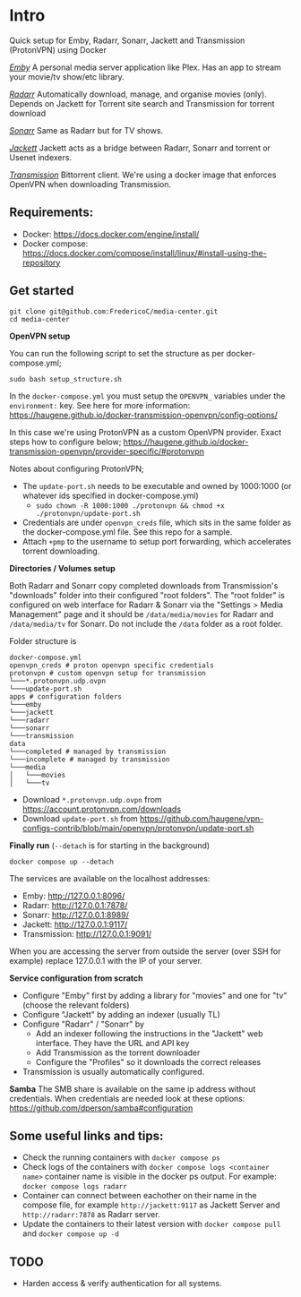 # Intro
Quick setup for Emby, Radarr, Sonarr, Jackett and Transmission (ProtonVPN) using Docker

*[Emby](https://hub.docker.com/r/emby/embyserver_arm64v8)*
A personal media server application like Plex. Has an app to stream your movie/tv show/etc library.

*[Radarr](https://github.com/linuxserver/docker-radarr)*
Automatically download, manage, and organise movies (only). Depends on Jackett for Torrent site search and Transmission for torrent download

*[Sonarr](https://github.com/linuxserver/docker-sonarr)*
Same as Radarr but for TV shows.

*[Jackett](https://github.com/linuxserver/docker-jackett)*
Jackett acts as a bridge between Radarr, Sonarr and torrent or Usenet indexers.

*[Transmission](https://github.com/haugene/docker-transmission-openvpn)* 
Bittorrent client. We're using a docker image that enforces OpenVPN when downloading Transmission.

## Requirements:

* Docker: https://docs.docker.com/engine/install/
* Docker compose: https://docs.docker.com/compose/install/linux/#install-using-the-repository

## Get started

```
git clone git@github.com:FredericoC/media-center.git
cd media-center
```

**OpenVPN setup**

You can run the following script to set the structure as per docker-compose.yml;
```
sudo bash setup_structure.sh
```

In the `docker-compose.yml` you must setup the `OPENVPN_` variables under the `environment:` key.
See here for more information: https://haugene.github.io/docker-transmission-openvpn/config-options/

In this case we're using ProtonVPN as a custom OpenVPN provider. Exact steps how to configure below;
https://haugene.github.io/docker-transmission-openvpn/provider-specific/#protonvpn

Notes about configuring ProtonVPN;
- The `update-port.sh` needs to be executable and owned by 1000:1000 (or whatever ids specified in docker-compose.yml)
  - ```sudo chown -R 1000:1000 ./protonvpn && chmod +x ./protonvpn/update-port.sh```
- Credentials are under `openvpn_creds` file, which sits in the same folder as the docker-compose.yml file. See this repo for a sample. 
- Attach `+pmp` to the username to setup port forwarding, which accelerates torrent downloading.

**Directories / Volumes setup**

Both Radarr and Sonarr copy completed downloads from Transmission's "downloads" folder into their configured "root folders".
The "root folder" is configured on web interface for Radarr & Sonarr via the "Settings > Media Management" page and it should be `/data/media/movies` for Radarr and  `/data/media/tv` for Sonarr.
Do not include the `/data` folder as a root folder. 

Folder structure is
```
docker-compose.yml
openvpn_creds # proton openvpn specific credentials
protonvpn # custom openvpn setup for transmission
└───*.protonvpn.udp.ovpn 
└───update-port.sh
apps # configuration folders
└───emby
└───jackett
└───radarr
└───sonarr
└───transmission
data
└───completed # managed by transmission
└───incomplete # managed by transmission
└───media
│   └───movies
│   └───tv
```

- Download `*.protonvpn.udp.ovpn` from https://account.protonvpn.com/downloads
- Download `update-port.sh` from https://github.com/haugene/vpn-configs-contrib/blob/main/openvpn/protonvpn/update-port.sh

**Finally run**
(`--detach` is for starting in the background)
```
docker compose up --detach
```

The services are available on the localhost addresses:

* Emby: http://127.0.0.1:8096/
* Radarr: http://127.0.0.1:7878/
* Sonarr: http://127.0.0.1:8989/
* Jackett: http://127.0.0.1:9117/
* Transmission: http://127.0.0.1:9091/
 
When you are accessing the server from outside the server (over SSH for example) replace 127.0.0.1 with the IP of your server.

**Service configuration from scratch**
- Configure "Emby" first by adding a library for "movies" and one for "tv" (choose the relevant folders)
- Configure "Jackett" by adding an indexer (usually TL) 
- Configure "Radarr" / "Sonarr" by 
  - Add an indexer following the instructions in the "Jackett" web interface. They have the URL and API key
  - Add Transmission as the torrent downloader
  - Configure the "Profiles" so it downloads the correct releases
- Transmission is usually automatically configured. 
 
**Samba**
The SMB share is available on the same ip address without credentials. When credentials are needed look at these options:
https://github.com/dperson/samba#configuration

## Some useful links and tips:

* Check the running containers with `docker compose ps`
* Check logs of the containers with `docker compose logs <container name>` container name is visible in the docker ps output.
  For example: `docker compose logs radarr`
* Container can connect between eachother on their name in the compose file, for example `http://jackett:9117` as Jackett Server and `http://radarr:7878` as Radarr server.
* Update the containers to their latest version with `docker compose pull` and `docker compose up -d`

## TODO
- Harden access & verify authentication for all systems.

